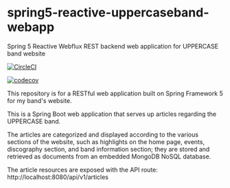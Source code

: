 # spring5-reactive-uppercaseband-webapp
Spring 5 Reactive Webflux REST backend web application for UPPERCASE band website

[![CircleCI](https://circleci.com/gh/markdeleon01/spring5-reactive-uppercaseband-webapp.svg?style=svg)](https://circleci.com/gh/markdeleon01/spring5-reactive-uppercaseband-webapp)

[![codecov](https://codecov.io/gh/markdeleon01/spring5-reactive-uppercaseband-webapp/branch/master/graph/badge.svg)](https://codecov.io/gh/markdeleon01/spring5-reactive-uppercaseband-webapp)

This repository is for a RESTful web application built on Spring Framework 5 for my band's website.

This is a Spring Boot web application that serves up articles regarding the UPPERCASE band.

The articles are categorized and displayed according to the various sections of the website,
such as highlights on the home page, events, discography section, and band information section;
they are stored and retrieved as documents from an embedded MongoDB NoSQL database.

The article resources are exposed with the API route:
http://localhost:8080/api/v1/articles